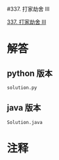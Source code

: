 #337. 打家劫舍 III

[337. 打家劫舍 III](https://leetcode.cn/problems/house-robber-iii?envType=featured-list&envId=2cktkvj?envType=featured-list&envId=2cktkvj)
                 
# 解答
                 
## python 版本

````include python
solution.py
````


## java 版本



````include java
Solution.java
````
                 

# 注释